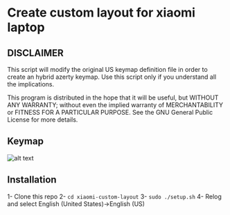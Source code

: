 # Create custom layout for xiaomi laptop

## DISCLAIMER

This script will modify the original US keymap definition file in order to create an hybrid azerty keymap. Use this script only if you understand all the implications.

This program is distributed in the hope that it will be useful, but WITHOUT ANY WARRANTY; without even the implied warranty of MERCHANTABILITY or FITNESS FOR A PARTICULAR PURPOSE. See the GNU General Public License for more details.

## Keymap

![alt text](https://raw.githubusercontent.com/Skyeun/Scripts-Solus/master/layout.png)

## Installation

1- Clone this repo
2- `cd xiaomi-custom-layout`
3- `sudo ./setup.sh`
4- Relog and select English (United States)->English (US)